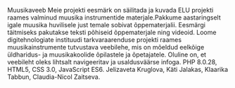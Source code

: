 Muusikaveeb
Meie projekti eesmärk on säilitada ja kuvada ELU projekti raames valminud muusika instrumentide materjale.Pakkume aastaringselt igale muusika huvilisele just temale sobivat õppematerjalii. Eesmärgi täitmiseks pakutakse teksti põhiseid õppematerjale ning videoid.
Loome digitehnologiate instituudi tarkvaraarenduse projekti raames muusikainstrumente tutvustava veebilehe, mis on mõeldud eelkõige üldharidus- ja muusikakoolide õpilastele ja õpetajatele. Oluline on, et veebileht oleks lihtsalt navigeeritav ja usaldusväärse infoga.
PHP 8.0.28, HTML5, CSS 3.0, JavaScript ES6.
Jelizaveta Kruglova, Käti Jalakas, Klaarika Tabbun, Claudia-Nicol Zaitseva.
